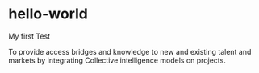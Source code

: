 hello-world
===========

My first Test

To provide access bridges and knowledge to new and existing talent and markets by integrating Collective intelligence models on projects. 
